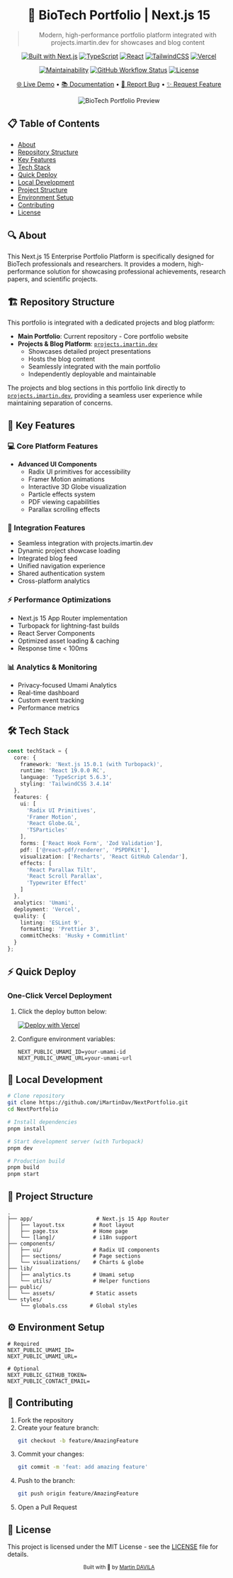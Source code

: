 <div align="center">

# 🧬 BioTech Portfolio | Next.js 15

> Modern, high-performance portfolio platform integrated with projects.imartin.dev for showcases and blog content

[![Built with Next.js](https://img.shields.io/badge/Built%20with-Next.js%2015-8B5CF6?style=for-the-badge&logo=next.js)](https://nextjs.org)
[![TypeScript](https://img.shields.io/badge/TypeScript-5.6.3-4ADE80?style=for-the-badge&logo=typescript)](https://www.typescriptlang.org/)
[![React](https://img.shields.io/badge/React-19.0.0_RC-4ADE80?style=for-the-badge&logo=react)](https://react.dev/)
[![TailwindCSS](https://img.shields.io/badge/Tailwind-3.4.14-8B5CF6?style=for-the-badge&logo=tailwind-css)](https://tailwindcss.com)
[![Vercel](https://img.shields.io/badge/Vercel-Deploy_Ready-4ADE80?style=for-the-badge&logo=vercel)](https://vercel.com)

[![Maintainability](https://img.shields.io/codeclimate/maintainability/iMartinDav/NextPortfolio?style=for-the-badge&logo=code-climate)](https://codeclimate.com)
[![GitHub Workflow Status](https://img.shields.io/github/actions/workflow/status/iMartinDav/NextPortfolio/ci.yml?branch=main&style=for-the-badge&logo=github-actions)](https://github.com/iMartinDav/NextPortfolio/actions)
[![License](https://img.shields.io/github/license/iMartinDav/NextPortfolio?style=for-the-badge)](LICENSE)

[🌐 Live Demo](https://imartin.dev) • [📚 Documentation](https://github.com/iMartinDav/NextPortfolio/wiki) • [🐛 Report Bug](https://github.com/iMartinDav/NextPortfolio/issues) • [✨ Request Feature](https://github.com/iMartinDav/NextPortfolio/issues)

![BioTech Portfolio Preview](public/images/readme-img1.png)

</div>

## 📋 Table of Contents

- [About](#about)
- [Repository Structure](#repository-structure)
- [Key Features](#key-features)
- [Tech Stack](#tech-stack)
- [Quick Deploy](#quick-deploy)
- [Local Development](#local-development)
- [Project Structure](#project-structure)
- [Environment Setup](#environment-setup)
- [Contributing](#contributing)
- [License](#license)

## 🔍 About

This Next.js 15 Enterprise Portfolio Platform is specifically designed for BioTech professionals and researchers. It provides a modern, high-performance solution for showcasing professional achievements, research papers, and scientific projects.

## 🏗️ Repository Structure

This portfolio is integrated with a dedicated projects and blog platform:

- **Main Portfolio**: Current repository - Core portfolio website
- **Projects & Blog Platform**: [`projects.imartin.dev`](https://github.com/iMartinDav/projects.imartin.dev)
  - Showcases detailed project presentations
  - Hosts the blog content
  - Seamlessly integrated with the main portfolio
  - Independently deployable and maintainable

The projects and blog sections in this portfolio link directly to [`projects.imartin.dev`](https://github.com/iMartinDav/projects.imartin.dev), providing a seamless user experience while maintaining separation of concerns.

## 🎯 Key Features

### 💻 Core Platform Features

- **Advanced UI Components**
  - Radix UI primitives for accessibility
  - Framer Motion animations
  - Interactive 3D Globe visualization
  - Particle effects system
  - PDF viewing capabilities
  - Parallax scrolling effects

### 🔗 Integration Features

- Seamless integration with projects.imartin.dev
- Dynamic project showcase loading
- Integrated blog feed
- Unified navigation experience
- Shared authentication system
- Cross-platform analytics

### ⚡ Performance Optimizations

- Next.js 15 App Router implementation
- Turbopack for lightning-fast builds
- React Server Components
- Optimized asset loading & caching
- Response time < 100ms

### 📊 Analytics & Monitoring

- Privacy-focused Umami Analytics
- Real-time dashboard
- Custom event tracking
- Performance metrics

## 🛠️ Tech Stack

```typescript
const techStack = {
  core: {
    framework: 'Next.js 15.0.1 (with Turbopack)',
    runtime: 'React 19.0.0 RC',
    language: 'TypeScript 5.6.3',
    styling: 'TailwindCSS 3.4.14'
  },
  features: {
    ui: [
      'Radix UI Primitives',
      'Framer Motion',
      'React Globe.GL',
      'TSParticles'
    ],
    forms: ['React Hook Form', 'Zod Validation'],
    pdf: ['@react-pdf/renderer', 'PSPDFKit'],
    visualization: ['Recharts', 'React GitHub Calendar'],
    effects: [
      'React Parallax Tilt',
      'React Scroll Parallax',
      'Typewriter Effect'
    ]
  },
  analytics: 'Umami',
  deployment: 'Vercel',
  quality: {
    linting: 'ESLint 9',
    formatting: 'Prettier 3',
    commitChecks: 'Husky + Commitlint'
  }
};
```

## ⚡ Quick Deploy

### One-Click Vercel Deployment

1. Click the deploy button below:

   [![Deploy with Vercel](https://vercel.com/button)](https://vercel.com/new/clone?repository-url=https://github.com/iMartinDav/NextPortfolio)

2. Configure environment variables:
   ```env
   NEXT_PUBLIC_UMAMI_ID=your-umami-id
   NEXT_PUBLIC_UMAMI_URL=your-umami-url
   ```

## 🚀 Local Development

```bash
# Clone repository
git clone https://github.com/iMartinDav/NextPortfolio.git
cd NextPortfolio

# Install dependencies
pnpm install

# Start development server (with Turbopack)
pnpm dev

# Production build
pnpm build
pnpm start
```

## 📁 Project Structure

```
.
├── app/                    # Next.js 15 App Router
│   ├── layout.tsx         # Root layout
│   ├── page.tsx           # Home page
│   └── [lang]/            # i18n support
├── components/
│   ├── ui/                # Radix UI components
│   ├── sections/          # Page sections
│   └── visualizations/    # Charts & globe
├── lib/
│   ├── analytics.ts       # Umami setup
│   └── utils/             # Helper functions
├── public/
│   └── assets/           # Static assets
└── styles/
    └── globals.css       # Global styles
```

## ⚙️ Environment Setup

```env
# Required
NEXT_PUBLIC_UMAMI_ID=
NEXT_PUBLIC_UMAMI_URL=

# Optional
NEXT_PUBLIC_GITHUB_TOKEN=
NEXT_PUBLIC_CONTACT_EMAIL=
```

## 🤝 Contributing

1. Fork the repository
2. Create your feature branch:
   ```bash
   git checkout -b feature/AmazingFeature
   ```
3. Commit your changes:
   ```bash
   git commit -m 'feat: add amazing feature'
   ```
4. Push to the branch:
   ```bash
   git push origin feature/AmazingFeature
   ```
5. Open a Pull Request

## 📄 License

This project is licensed under the MIT License - see the [LICENSE](LICENSE) file for details.

<div align="center">
  <sub>Built with 🧬 by <a href="https://github.com/iMartinDav">Martin DAVILA</a></sub>
</div>
